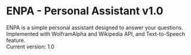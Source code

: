# ENPA - Personal Assistant v1.0

ENPA is a simple personal assistant designed to answer your questions.  
Implemented with WolframAlpha and Wikipedia API, and Text-to-Speech feature.  
Current version: 1.0
